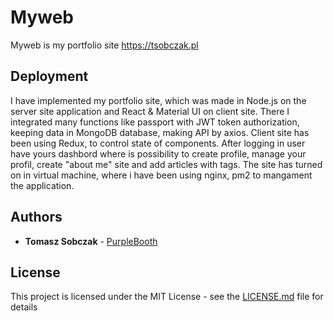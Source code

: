 # Myweb

Myweb is my portfolio site https://tsobczak.pl

## Deployment

I have implemented my portfolio site, which was made in Node.js on the server site application and React & Material UI on client site. There I integrated many functions like passport with JWT token authorization, keeping data in MongoDB database, making API by axios. Client site has been using Redux, to control state of components. After logging in user have yours dashbord where is possibility to create profile, manage your profil, create "about me" site and add articles with tags. The site has turned on in virtual machine, where i have been using nginx, pm2 to mangament the application.

## Authors

* **Tomasz Sobczak** - [PurpleBooth](https://github.com/tomek2864)

## License

This project is licensed under the MIT License - see the [LICENSE.md](LICENSE.md) file for details

